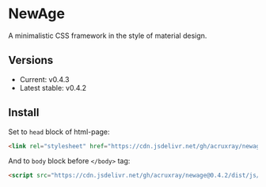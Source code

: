 # NewAge

A minimalistic CSS framework in the style of material design.

## Versions

* Current: v0.4.3
* Latest stable: v0.4.2

## Install

Set to `head` block of html-page:

```html
<link rel="stylesheet" href="https://cdn.jsdelivr.net/gh/acruxray/newage@0.4.2/dist/css/newage.min.css">
```
And to `body` block before `</body>` tag:

```html
<script src="https://cdn.jsdelivr.net/gh/acruxray/newage@0.4.2/dist/js/newage.min.js"></script>
```
